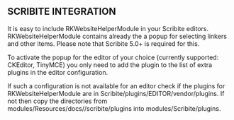 SCRIBITE INTEGRATION
--------------------

It is easy to include RKWebsiteHelperModule in your Scribite editors.
RKWebsiteHelperModule contains already the a popup for selecting linkers and other items.
Please note that Scribite 5.0+ is required for this.

To activate the popup for the editor of your choice (currently supported: CKEditor, TinyMCE)
you only need to add the plugin to the list of extra plugins in the editor configuration.

If such a configuration is not available for an editor check if the plugins for
RKWebsiteHelperModule are in Scribite/plugins/EDITOR/vendor/plugins. If not then copy the directories from
    modules/Resources/docs//scribite/plugins into modules/Scribite/plugins.
